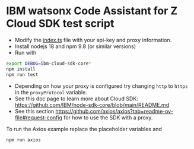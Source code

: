 # IBM watsonx Code Assistant for Z Cloud SDK test script

- Modify the [index.ts](./src/index.ts) file with your api-key and proxy information.
- Install nodejs 18 and npm 9.8 (or similar versions)
- Run with

```bash
export DEBUG=ibm-cloud-sdk-core*
npm install
npm run test
```

- Depending on how your proxy is configured try changing `http` to `https` in the `proxyProtocol` variable.
- See this doc page to learn more about Cloud SDK: <https://github.com/IBM/node-sdk-core/blob/main/README.md>
- See this section <https://github.com/axios/axios?tab=readme-ov-file#request-config> for how to use the SDK with a proxy.

To run the Axios example replace the placeholder variables and

```bash
npm run axios
```
